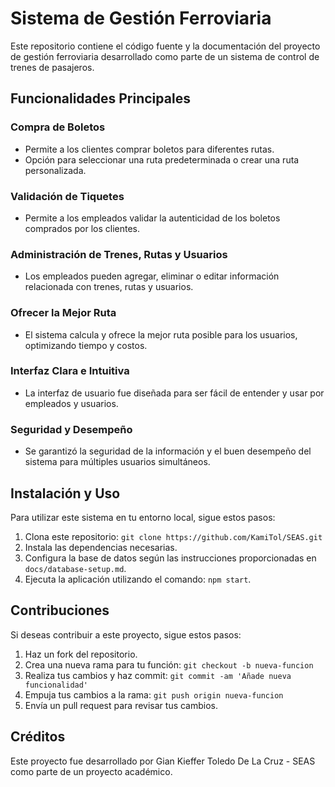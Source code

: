 # Sistema de Gestión Ferroviaria

Este repositorio contiene el código fuente y la documentación del proyecto de gestión ferroviaria desarrollado como parte de un sistema de control de trenes de pasajeros.

## Funcionalidades Principales

### Compra de Boletos

- Permite a los clientes comprar boletos para diferentes rutas.
- Opción para seleccionar una ruta predeterminada o crear una ruta personalizada.

### Validación de Tiquetes

- Permite a los empleados validar la autenticidad de los boletos comprados por los clientes.

### Administración de Trenes, Rutas y Usuarios

- Los empleados pueden agregar, eliminar o editar información relacionada con trenes, rutas y usuarios.

### Ofrecer la Mejor Ruta

- El sistema calcula y ofrece la mejor ruta posible para los usuarios, optimizando tiempo y costos.

### Interfaz Clara e Intuitiva

- La interfaz de usuario fue diseñada para ser fácil de entender y usar por empleados y usuarios.

### Seguridad y Desempeño

- Se garantizó la seguridad de la información y el buen desempeño del sistema para múltiples usuarios simultáneos.

## Instalación y Uso

Para utilizar este sistema en tu entorno local, sigue estos pasos:

1. Clona este repositorio: `git clone https://github.com/KamiTol/SEAS.git`
2. Instala las dependencias necesarias.
3. Configura la base de datos según las instrucciones proporcionadas en `docs/database-setup.md`.
4. Ejecuta la aplicación utilizando el comando: `npm start`.

## Contribuciones

Si deseas contribuir a este proyecto, sigue estos pasos:

1. Haz un fork del repositorio.
2. Crea una nueva rama para tu función: `git checkout -b nueva-funcion`
3. Realiza tus cambios y haz commit: `git commit -am 'Añade nueva funcionalidad'`
4. Empuja tus cambios a la rama: `git push origin nueva-funcion`
5. Envía un pull request para revisar tus cambios.

## Créditos

Este proyecto fue desarrollado por Gian Kieffer Toledo De La Cruz - SEAS como parte de un proyecto académico.
